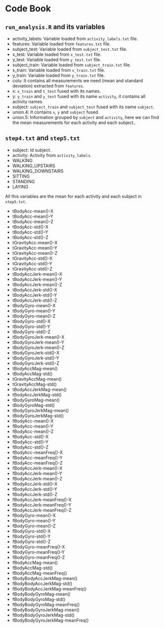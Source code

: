 # Code Book

## ```run_analysis.R``` and its variables

-	activity_labels: Variable loaded from ```activity_labels.txt``` file.
-	features: Variable loaded from ```features.txt``` file.
-	subject_test: Variable loaded from ```subject_test.txt``` file.
-	x_test: Variable loaded from ```x_test.txt``` file.
-	y_test: Variable loaded from ```y_test.txt``` file.
-	subject_train: Variable loaded from ```subject_train.txt``` file.
-	x_train: Variable loaded from ```x_train.txt``` file.
-	y_train: Variable loaded from ```y_train.txt``` file.
-	colu: It contains all measurements we need (mean and standard deviation) extracted from ```features```.
-	x: ```x_train``` and ```t_test``` fused with its names.
-	y: ```y_train``` and ```y_test``` fused with its name ```activity```, it contains all activity names.
-	subject: ```subject_train``` and ```subject_test``` fused with its name ```subject```.
-	union.4: It contains ```x```, ```y``` and ```subject``` fused.
-	union.5: Information grouped by ```subject``` and ```activity```, here we can find the mean measurements for each activity and each subject..

## ```step4.txt``` and ```step5.txt```

-	subject: Id subject.
-	activity: Activity from ```activity_labels```.
  - WALKING
  - WALKING_UPSTAIRS
  - WALKING_DOWNSTAIRS
  - SITTING
  - STANDING
  - LAYING

All this variables are the mean for each activity and each subject in ```step5.txt```.
-	tBodyAcc-mean()-X
-	tBodyAcc-mean()-Y
-	tBodyAcc-mean()-Z
-	tBodyAcc-std()-X
-	tBodyAcc-std()-Y
-	tBodyAcc-std()-Z
-	tGravityAcc-mean()-X
-	tGravityAcc-mean()-Y
-	tGravityAcc-mean()-Z
-	tGravityAcc-std()-X
-	tGravityAcc-std()-Y
-	tGravityAcc-std()-Z
-	tBodyAccJerk-mean()-X
-	tBodyAccJerk-mean()-Y
-	tBodyAccJerk-mean()-Z
-	tBodyAccJerk-std()-X
-	tBodyAccJerk-std()-Y
-	tBodyAccJerk-std()-Z
-	tBodyGyro-mean()-X
-	tBodyGyro-mean()-Y
-	tBodyGyro-mean()-Z
-	tBodyGyro-std()-X
-	tBodyGyro-std()-Y
-	tBodyGyro-std()-Z
-	tBodyGyroJerk-mean()-X
-	tBodyGyroJerk-mean()-Y
-	tBodyGyroJerk-mean()-Z
-	tBodyGyroJerk-std()-X
-	tBodyGyroJerk-std()-Y
-	tBodyGyroJerk-std()-Z
-	tBodyAccMag-mean()
-	tBodyAccMag-std()
-	tGravityAccMag-mean()
-	tGravityAccMag-std()
-	tBodyAccJerkMag-mean()
-	tBodyAccJerkMag-std()
-	tBodyGyroMag-mean()
-	tBodyGyroMag-std()
-	tBodyGyroJerkMag-mean()
-	tBodyGyroJerkMag-std()
-	fBodyAcc-mean()-X
-	fBodyAcc-mean()-Y
-	fBodyAcc-mean()-Z
-	fBodyAcc-std()-X
-	fBodyAcc-std()-Y
-	fBodyAcc-std()-Z
-	fBodyAcc-meanFreq()-X
-	fBodyAcc-meanFreq()-Y
-	fBodyAcc-meanFreq()-Z
-	fBodyAccJerk-mean()-X
-	fBodyAccJerk-mean()-Y
-	fBodyAccJerk-mean()-Z
-	fBodyAccJerk-std()-X
-	fBodyAccJerk-std()-Y
-	fBodyAccJerk-std()-Z
-	fBodyAccJerk-meanFreq()-X
-	fBodyAccJerk-meanFreq()-Y
-	fBodyAccJerk-meanFreq()-Z
-	fBodyGyro-mean()-X
-	fBodyGyro-mean()-Y
-	fBodyGyro-mean()-Z
-	fBodyGyro-std()-X
-	fBodyGyro-std()-Y
-	fBodyGyro-std()-Z
-	fBodyGyro-meanFreq()-X
-	fBodyGyro-meanFreq()-Y
-	fBodyGyro-meanFreq()-Z
-	fBodyAccMag-mean()
-	fBodyAccMag-std()
-	fBodyAccMag-meanFreq()
-	fBodyBodyAccJerkMag-mean()
-	fBodyBodyAccJerkMag-std()
-	fBodyBodyAccJerkMag-meanFreq()
-	fBodyBodyGyroMag-mean()
-	fBodyBodyGyroMag-std()
-	fBodyBodyGyroMag-meanFreq()
-	fBodyBodyGyroJerkMag-mean()
-	fBodyBodyGyroJerkMag-std()
-	fBodyBodyGyroJerkMag-meanFreq()
